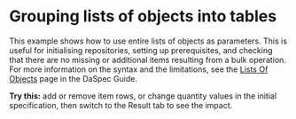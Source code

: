 # Grouping lists of objects into tables

This example shows how to use entire lists of objects as parameters. This is useful for initialising repositories, setting up prerequisites, and checking that there are no missing or additional items resulting from a bulk operation.  For more information on the syntax and the limitations, see the [Lists Of Objects](../../guides/lists_of_objects.md) page in the DaSpec Guide.  

**Try this:** add or remove item rows, or change quantity values in the initial specification, then switch to the Result tab to see the impact.

